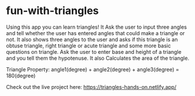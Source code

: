 # fun-with-triangles
Using this app you can learn triangles! It Ask the user to input three angles and tell whether the user has entered angles that could make a triangle or not. It also shows three angles to the user and asks if this triangle is an obtuse triangle, right triangle or acute triangle and some more basic questions on triangle.
Ask the user to enter base and height of a triangle and you tell them the hypotenuse. It also Calculates the area of the triangle.

Triangle Property: 
angle1(degree) + angle2(degree) + angle3(degree) = 180(degree)

Check out the live project here:
https://triangles-hands-on.netlify.app/

